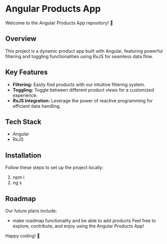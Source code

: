 # Angular Products App

Welcome to the Angular Products App repository! 🚀

## Overview
This project is a dynamic product app built with Angular, featuring powerful filtering and toggling functionalities using RxJS for seamless data flow.

## Key Features
- **Filtering:** Easily find products with our intuitive filtering system.
- **Toggling:** Toggle between different product views for a customized experience.
- **RxJS Integration:** Leverage the power of reactive programming for efficient data handling.

## Tech Stack
- Angular
- RxJS

## Installation
Follow these steps to set up the project locally:

1. npm i
2. ng s

## Roadmap
Our future plans include:
- make roadmap functionality and be able to add products
Feel free to explore, contribute, and enjoy using the Angular Products App!

Happy coding! 🚀

